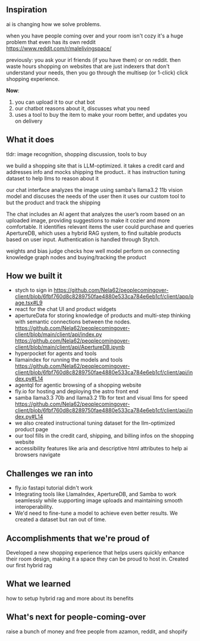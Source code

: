 ## Inspiration

ai is changing how we solve problems.

when you have people coming over and your room isn't cozy
it's a huge problem that even has its own reddit https://www.reddit.com/r/malelivingspace/

previously: you ask your irl friends (if you have them) or on reddit. then waste hours shopping on websites that are just indexers that don't understand your needs, then you go through the multisep (or 1-click) click shopping experience.

**Now**:

1. you can upload it to our chat bot
2. our chatbot reasons about it, discusses what you need
3. uses a tool to buy the item to make your room better, and updates you on delivery

## What it does

tldr: image recognition, shopping discussion, tools to buy

we build a shopping site that is LLM-optimized. it takes a credit card and addresses info and mocks shipping the product.. it has instruction tuning dataset to help llms to reason about it

our chat interface analyzes the image using samba's llama3.2 11b vision model and discuses the needs of the user then it uses our custom tool to but the product and track the shipping

The chat includes an AI agent that analyzes the user’s room based on an uploaded image, providing suggestions to make it cozier and more comfortable. It identifies relevant items the user could purchase and queries ApertureDB, which uses a hybrid RAG system, to find suitable products based on user input. Authentication is handled through Stytch.

weights and bias judge checks how well model perform on connecting knowledge graph nodes and buying/tracking the product

## How we built it

- stych to sign in https://github.com/Nela62/peoplecomingover-client/blob/6fbf760d8c8289750fae4880e533ca784e6eb1cf/client/app/page.tsx#L9
- react for the chat UI and product widgets
- apertureData for storing knowledge of products and multi-step thinking with semantic connections between the nodes. https://github.com/Nela62/peoplecomingover-client/blob/main/client/api/index.py https://github.com/Nela62/peoplecomingover-client/blob/main/client/api/ApertureDB.ipynb
- hyperpocket for agents and tools
- llamaindex for running the models and tools https://github.com/Nela62/peoplecomingover-client/blob/6fbf760d8c8289750fae4880e533ca784e6eb1cf/client/api/index.py#L14
- agentql for agentic browsing of a shopping website
- fly.io for hosting and deploying the astro front end
- samba llama3.3 70b and llama3.2 11b for text and visual llms for speed https://github.com/Nela62/peoplecomingover-client/blob/6fbf760d8c8289750fae4880e533ca784e6eb1cf/client/api/index.py#L14
- we also created instructional tuning dataset for the llm-optimized product page
- our tool fills in the credit card, shipping, and billing infos on the shopping website
- accessibility features like aria and descriptive html attributes to help ai browsers navigate

## Challenges we ran into

- fly.io fastapi tutorial didn't work
- Integrating tools like LlamaIndex, ApertureDB, and Samba to work seamlessly while supporting image uploads and maintaining smooth interoperability.
- We'd need to fine-tune a model to achieve even better results. We created a dataset but ran out of time.

## Accomplishments that we're proud of

Developed a new shopping experience that helps users quickly enhance their room design, making it a space they can be proud to host in.
Created our first hybrid rag

## What we learned

how to setup hybrid rag and more about its benefits

## What's next for people-coming-over

raise a bunch of money and free people from azamon, reddit, and shopify
